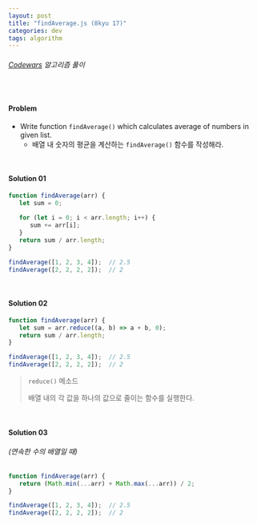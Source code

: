```yaml
---
layout: post
title: "findAverage.js (8kyu 17)"
categories: dev
tags: algorithm
---
```


###### [Codewars](https://www.codewars.com) 알고리즘 풀이

<br>

#### Problem

- Write function `findAverage()` which calculates average of numbers in given list.
  - 배열 내 숫자의 평균을 계산하는 `findAverage()` 함수를 작성해라.

<br>

#### Solution 01

```js
function findAverage(arr) {
   let sum = 0;
   
   for (let i = 0; i < arr.length; i++) {
      sum += arr[i];
   }
   return sum / arr.length;
}

findAverage([1, 2, 3, 4]);	// 2.5
findAverage([2, 2, 2, 2]);	// 2
```

<br>

#### Solution 02

```js
function findAverage(arr) {
   let sum = arr.reduce((a, b) => a + b, 0);
   return sum / arr.length;
}

findAverage([1, 2, 3, 4]);	// 2.5
findAverage([2, 2, 2, 2]);	// 2
```

> `reduce()` 메소드
>
> 배열 내의 각 값을 하나의 값으로 줄이는 함수를 실행한다.

<br>

#### Solution 03

###### (연속한 수의 배열일 때)

```js
function findAverage(arr) {
   return (Math.min(...arr) + Math.max(...arr)) / 2;
}

findAverage([1, 2, 3, 4]);	// 2.5
findAverage([2, 2, 2, 2]);	// 2
```

<br>